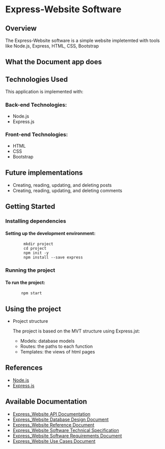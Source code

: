
# Express-Website Software

 ## Overview
The Express-Website software is a simple website impletemted with tools like Node.js, Express, HTML, CSS, Bootstrap

## What the Document app does




## Technologies Used

This application is implemented with:

### Back-end Technologies:

- Node.js
- Express.js


### Front-end Technologies:

- HTML
- CSS
- Bootstrap

<!-- 
## Challenges
- Challenge:
- Challenge: 
-->

## Future implementations 

   - Creating, reading, updating, and deleting posts
   - Creating, reading, updating, and deleting comments
   

  
     
## Getting Started

### Installing dependencies

#### Setting up the development environment:

            mkdir project
            cd project
            npm init -y
            npm install --save express
            
       
  ### Running the project
  #### To run the project:
           npm start

## Using the project
   - Project structure
     
     The project is based on the MVT structure using Express.jst:
     
     - Models: database models
     - Routes: the paths to each function
     - Templates: the views of html pages
       


## References
   - [Node.js](https://nodejs.org/en)
   - [Express.js](https://expressjs.com/)
   
     

## Available Documentation
   - [Express_Website API Documentation]()
   - [Express_Website Database Design Document]()
   - [Express_Website Reference Document]()
   - [Express_Website Software Technical Specification]()
   - [Express_Website Software Requirements Document]()
   - [Express_Website Use Cases Document]()



